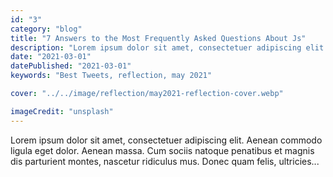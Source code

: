 ```yaml
---
id: "3"
category: "blog"
title: "7 Answers to the Most Frequently Asked Questions About Js"
description: "Lorem ipsum dolor sit amet, consectetuer adipiscing elit. Aenean commodo ligula eget dolor."
date: "2021-03-01"
datePublished: "2021-03-01"
keywords: "Best Tweets, reflection, may 2021"

cover: "../../image/reflection/may2021-reflection-cover.webp"

imageCredit: "unsplash"
---
```


Lorem ipsum dolor sit amet, consectetuer adipiscing elit. Aenean commodo ligula eget dolor. Aenean massa. Cum sociis natoque penatibus et magnis dis parturient montes, nascetur ridiculus mus. Donec quam felis, ultricies...
